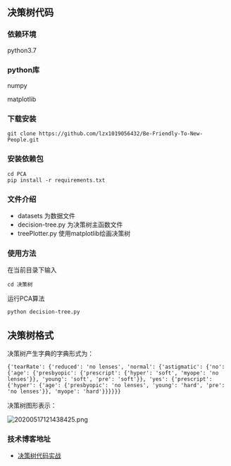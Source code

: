 ## 决策树代码


### 依赖环境

python3.7

### python库

numpy 

matplotlib

### 下载安装

```
git clone https://github.com/lzx1019056432/Be-Friendly-To-New-People.git
```

### 安装依赖包

```
cd PCA
pip install -r requirements.txt
```
### 文件介绍
* datasets 为数据文件
* decision-tree.py 为决策树主函数文件
* treePlotter.py 使用matplotlib绘画决策树

### 使用方法

在当前目录下输入

```
cd 决策树
```

运行PCA算法

```
python decision-tree.py
```

## 决策树格式

决策树产生字典的字典形式为：

```
{'tearRate': {'reduced': 'no lenses', 'normal': {'astigmatic': {'no': {'age': {'presbyopic': {'prescript': {'hyper': 'soft', 'myope': 'no lenses'}}, 'young': 'soft', 'pre': 'soft'}}, 'yes': {'prescript': {'hyper': {'age': {'presbyopic': 'no lenses', 'young': 'hard', 'pre': 'no lenses'}}, 'myope': 'hard'}}}}}}
```

决策树图形表示：

![20200517121438425.png](https://img-blog.csdnimg.cn/20200517121438425.png?x-oss-process=image/watermark,type_ZmFuZ3poZW5naGVpdGk,shadow_10,text_aHR0cHM6Ly9ibG9nLmNzZG4ubmV0L2x6eDE1OTk1MQ==,size_16,color_FFFFFF,t_70#pic_center)

### 技术博客地址

* [决策树代码实战](https://blog.csdn.net/lzx159951/article/details/106172243)

